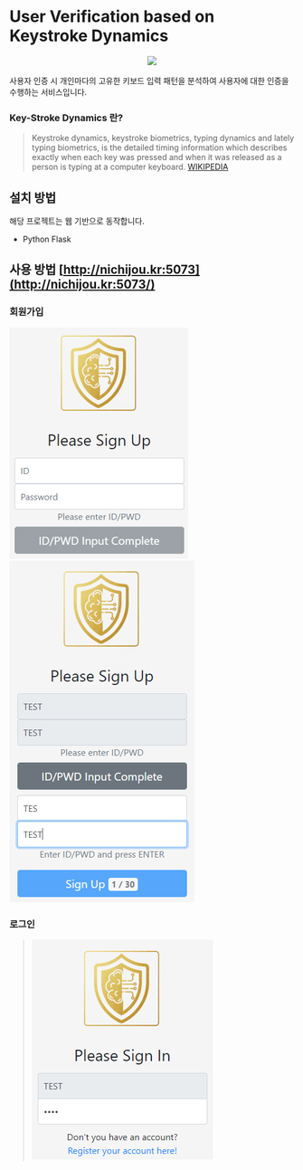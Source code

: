 # User Verification based on Keystroke Dynamics 
<p align="center">
  <img src="http://nichijou.kr:5073/static/img/HAIS1.png">
</p>

사용자 인증 시 개인마다의 고유한 키보드 입력 패턴을 분석하여 사용자에 대한 인증을 수행하는 서비스입니다.

### Key-Stroke Dynamics 란?
> Keystroke dynamics, keystroke biometrics, typing dynamics and lately typing biometrics, is the detailed timing information which describes exactly when each key was pressed and when it was released as a person is typing at a computer keyboard.
[WIKIPEDIA](https://en.wikipedia.org/wiki/Keystroke_dynamics)

## 설치 방법
해당 프로젝트는 웹 기반으로 동작합니다.
- Python Flask

## 사용 방법 [http://nichijou.kr:5073](http://nichijou.kr:5073/)
### 회원가입 

<p float="left">
  <img src="https://github.com/Xenia101/Key-Stroke-Dynamics/blob/master/img/sign%20up/1.PNG?raw=true">
  <img src="https://github.com/Xenia101/Key-Stroke-Dynamics/blob/master/img/sign%20up/2.PNG?raw=true">
</p>

### 로그인

>![SignIn](https://github.com/Xenia101/Key-Stroke-Dynamics/blob/master/img/sign%20in/2.PNG?raw=true)
